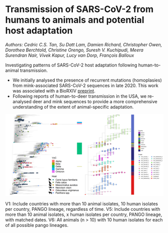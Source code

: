 # Transmission of SARS-CoV-2 from humans to animals and potential host adaptation
*Authors: Cedric C.S. Tan, Su Datt Lam, Damien Richard, Christopher Owen, Dorothea Berchtold, Christine Orengo, Suresh V. Kuchipudi, Meera Surendran Nair, Vivek Kapur, Lucy van Dorp, François Balloux*

Investigating patterns of SARS-CoV-2 host adaptation following human-to-animal transmission.

* We initially analysed the presence of recurrent mutations (homoplasies) from mink-associated SARS-CoV-2 sequences in late 2020. This work was associated with a BioRXIV [preprint](https://www.biorxiv.org/content/10.1101/2020.11.16.384743v1). 
* Following reports of human-to-deer transmission in the USA, we re-analysed deer and mink sequences to provide a more comprehensive understanding of the extent of animal-specific adaptation.

![Global context of animal SARS-CoV-2 infections](results/annotated_global_tree_all_animals.png)


V1: Include countries with more than 10 animal isolates, 10 human isolates per country, PANGO lineage, regardless of time.
V5: Include countries with more than 10 animal isolates, x human isolates per country, PANGO lineage, with matched dates.
V6: All animals (n > 10) with 10 human isolates for each of all possible pango lineages. 


